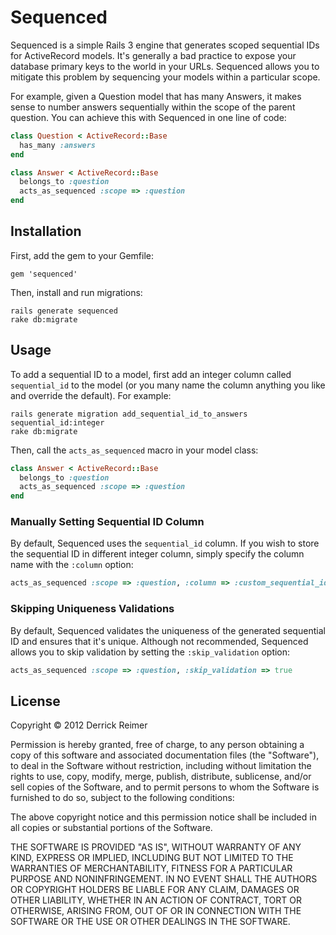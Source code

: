 # Sequenced

Sequenced is a simple Rails 3 engine that generates scoped sequential 
IDs for ActiveRecord models. It's generally a bad practice to expose your 
database primary keys to the world in your URLs. Sequenced allows you to 
mitigate this problem by sequencing your models within a particular scope. 

For example, given a Question model that has many Answers, it makes sense
to number answers sequentially within the scope of the parent question. 
You can achieve this with Sequenced in one line of code:

```ruby
class Question < ActiveRecord::Base
  has_many :answers
end

class Answer < ActiveRecord::Base
  belongs_to :question
  acts_as_sequenced :scope => :question
end
```

## Installation

First, add the gem to your Gemfile:

```    
gem 'sequenced'
```
    
Then, install and run migrations:

```
rails generate sequenced
rake db:migrate
```

## Usage

To add a sequential ID to a model, first add an integer column called 
`sequential_id` to the model (or you many name the column anything you
like and override the default). For example:

```
rails generate migration add_sequential_id_to_answers sequential_id:integer
rake db:migrate
```

Then, call the `acts_as_sequenced` macro in your model class:

```ruby
class Answer < ActiveRecord::Base
  belongs_to :question
  acts_as_sequenced :scope => :question
end
```

### Manually Setting Sequential ID Column

By default, Sequenced uses the `sequential_id` column. If you wish to store the 
sequential ID in different integer column, simply specify the column name with 
the `:column` option:

```ruby
acts_as_sequenced :scope => :question, :column => :custom_sequential_id
```

### Skipping Uniqueness Validations

By default, Sequenced validates the uniqueness of the generated sequential ID and
ensures that it's unique. Although not recommended, Sequenced allows you to skip
validation by setting the `:skip_validation` option:

```ruby
acts_as_sequenced :scope => :question, :skip_validation => true
```

## License

Copyright &copy; 2012 Derrick Reimer

Permission is hereby granted, free of charge, to any person obtaining
a copy of this software and associated documentation files (the
"Software"), to deal in the Software without restriction, including
without limitation the rights to use, copy, modify, merge, publish,
distribute, sublicense, and/or sell copies of the Software, and to
permit persons to whom the Software is furnished to do so, subject to
the following conditions:

The above copyright notice and this permission notice shall be
included in all copies or substantial portions of the Software.

THE SOFTWARE IS PROVIDED "AS IS", WITHOUT WARRANTY OF ANY KIND,
EXPRESS OR IMPLIED, INCLUDING BUT NOT LIMITED TO THE WARRANTIES OF
MERCHANTABILITY, FITNESS FOR A PARTICULAR PURPOSE AND
NONINFRINGEMENT. IN NO EVENT SHALL THE AUTHORS OR COPYRIGHT HOLDERS BE
LIABLE FOR ANY CLAIM, DAMAGES OR OTHER LIABILITY, WHETHER IN AN ACTION
OF CONTRACT, TORT OR OTHERWISE, ARISING FROM, OUT OF OR IN CONNECTION
WITH THE SOFTWARE OR THE USE OR OTHER DEALINGS IN THE SOFTWARE.